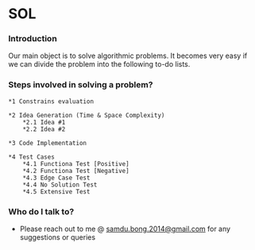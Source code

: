 # SOL #

### Introduction ###

Our main object is to solve algorithmic problems. It becomes very easy if we can divide the problem into the following
to-do lists.


### Steps involved in solving a problem? ###

    *1 Constrains evaluation

    *2 Idea Generation (Time & Space Complexity)
        *2.1 Idea #1
        *2.2 Idea #2

    *3 Code Implementation

    *4 Test Cases
        *4.1 Functiona Test [Positive]
        *4.2 Functiona Test [Negative]
        *4.3 Edge Case Test
        *4.4 No Solution Test
        *4.5 Extensive Test


### Who do I talk to? ###

* Please reach out to me @ samdu.bong.2014@gmail.com for any suggestions or queries


